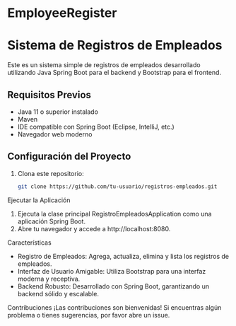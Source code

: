 # EmployeeRegister

# Sistema de Registros de Empleados

Este es un sistema simple de registros de empleados desarrollado utilizando Java Spring Boot para el backend y Bootstrap para el frontend.

## Requisitos Previos
- Java 11 o superior instalado
- Maven
- IDE compatible con Spring Boot (Eclipse, IntelliJ, etc.)
- Navegador web moderno

## Configuración del Proyecto

1. Clona este repositorio:
   ```bash
   git clone https://github.com/tu-usuario/registros-empleados.git
   
Ejecutar la Aplicación
1. Ejecuta la clase principal RegistroEmpleadosApplication como una aplicación Spring Boot.
2. Abre tu navegador y accede a http://localhost:8080.

Características
- Registro de Empleados: Agrega, actualiza, elimina y lista los registros de empleados.
- Interfaz de Usuario Amigable: Utiliza Bootstrap para una interfaz moderna y receptiva.
- Backend Robusto: Desarrollado con Spring Boot, garantizando un backend sólido y escalable.
  
Contribuciones
¡Las contribuciones son bienvenidas! Si encuentras algún problema o tienes sugerencias, por favor abre un issue.
